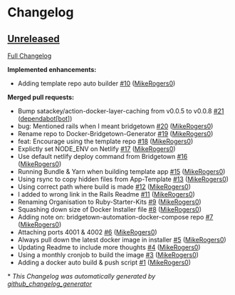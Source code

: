 # Changelog

## [Unreleased](https://github.com/Ruby-Starter-Kits/Docker-Bridgetown-Generator/tree/HEAD)

[Full Changelog](https://github.com/Ruby-Starter-Kits/Docker-Bridgetown-Generator/compare/0c2b7a5b45cdab5d57d8f2ede0343ab3212d9964...HEAD)

**Implemented enhancements:**

- Adding template repo auto builder [\#10](https://github.com/Ruby-Starter-Kits/Docker-Bridgetown-Generator/pull/10) ([MikeRogers0](https://github.com/MikeRogers0))

**Merged pull requests:**

- Bump satackey/action-docker-layer-caching from v0.0.5 to v0.0.8 [\#21](https://github.com/Ruby-Starter-Kits/Docker-Bridgetown-Generator/pull/21) ([dependabot[bot]](https://github.com/apps/dependabot))
- bug: Mentioned rails when I meant bridgetown [\#20](https://github.com/Ruby-Starter-Kits/Docker-Bridgetown-Generator/pull/20) ([MikeRogers0](https://github.com/MikeRogers0))
- Rename repo to Docker-Bridgetown-Generator [\#19](https://github.com/Ruby-Starter-Kits/Docker-Bridgetown-Generator/pull/19) ([MikeRogers0](https://github.com/MikeRogers0))
- feat: Encourage using the template repo [\#18](https://github.com/Ruby-Starter-Kits/Docker-Bridgetown-Generator/pull/18) ([MikeRogers0](https://github.com/MikeRogers0))
- Explictly set NODE\_ENV on Netlify [\#17](https://github.com/Ruby-Starter-Kits/Docker-Bridgetown-Generator/pull/17) ([MikeRogers0](https://github.com/MikeRogers0))
- Use default netlify deploy command from Bridgetown [\#16](https://github.com/Ruby-Starter-Kits/Docker-Bridgetown-Generator/pull/16) ([MikeRogers0](https://github.com/MikeRogers0))
- Running Bundle & Yarn when building template app [\#15](https://github.com/Ruby-Starter-Kits/Docker-Bridgetown-Generator/pull/15) ([MikeRogers0](https://github.com/MikeRogers0))
- Using rsync to copy hidden files from App-Template [\#13](https://github.com/Ruby-Starter-Kits/Docker-Bridgetown-Generator/pull/13) ([MikeRogers0](https://github.com/MikeRogers0))
- Using correct path where build is made [\#12](https://github.com/Ruby-Starter-Kits/Docker-Bridgetown-Generator/pull/12) ([MikeRogers0](https://github.com/MikeRogers0))
- I added to wrong link in the Rails Readme [\#11](https://github.com/Ruby-Starter-Kits/Docker-Bridgetown-Generator/pull/11) ([MikeRogers0](https://github.com/MikeRogers0))
- Renaming Organisation to Ruby-Starter-Kits [\#9](https://github.com/Ruby-Starter-Kits/Docker-Bridgetown-Generator/pull/9) ([MikeRogers0](https://github.com/MikeRogers0))
- Squashing down size of Docker Installer file [\#8](https://github.com/Ruby-Starter-Kits/Docker-Bridgetown-Generator/pull/8) ([MikeRogers0](https://github.com/MikeRogers0))
- Adding note on: bridgetown-automation-docker-compose repo [\#7](https://github.com/Ruby-Starter-Kits/Docker-Bridgetown-Generator/pull/7) ([MikeRogers0](https://github.com/MikeRogers0))
- Attaching ports 4001 & 4002 [\#6](https://github.com/Ruby-Starter-Kits/Docker-Bridgetown-Generator/pull/6) ([MikeRogers0](https://github.com/MikeRogers0))
- Always pull down the latest docker image in installer [\#5](https://github.com/Ruby-Starter-Kits/Docker-Bridgetown-Generator/pull/5) ([MikeRogers0](https://github.com/MikeRogers0))
- Updating Readme to include more thoughts [\#4](https://github.com/Ruby-Starter-Kits/Docker-Bridgetown-Generator/pull/4) ([MikeRogers0](https://github.com/MikeRogers0))
- Using a monthly cronjob to build the image [\#3](https://github.com/Ruby-Starter-Kits/Docker-Bridgetown-Generator/pull/3) ([MikeRogers0](https://github.com/MikeRogers0))
- Adding a docker auto build & push script [\#1](https://github.com/Ruby-Starter-Kits/Docker-Bridgetown-Generator/pull/1) ([MikeRogers0](https://github.com/MikeRogers0))



\* *This Changelog was automatically generated by [github_changelog_generator](https://github.com/github-changelog-generator/github-changelog-generator)*
